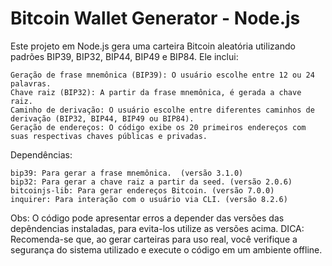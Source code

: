 # Bitcoin Wallet Generator - Node.js
Este projeto em Node.js gera uma carteira Bitcoin aleatória utilizando padrões BIP39, BIP32, BIP44, BIP49 e BIP84. Ele inclui:

    Geração de frase mnemônica (BIP39): O usuário escolhe entre 12 ou 24 palavras.
    Chave raiz (BIP32): A partir da frase mnemônica, é gerada a chave raiz.
    Caminho de derivação: O usuário escolhe entre diferentes caminhos de derivação (BIP32, BIP44, BIP49 ou BIP84).
    Geração de endereços: O código exibe os 20 primeiros endereços com suas respectivas chaves públicas e privadas.

Dependências:

    bip39: Para gerar a frase mnemônica.  (versão 3.1.0)
    bip32: Para gerar a chave raiz a partir da seed. (versão 2.0.6)
    bitcoinjs-lib: Para gerar endereços Bitcoin. (versão 7.0.0)
    inquirer: Para interação com o usuário via CLI. (versão 8.2.6)

Obs: O código pode apresentar erros a depender das versões das depêndencias instaladas, para evita-los utilize as versões acima.
DICA: Recomenda-se que, ao gerar carteiras para uso real, você verifique a segurança do sistema utilizado e execute o código em um ambiente offline.
